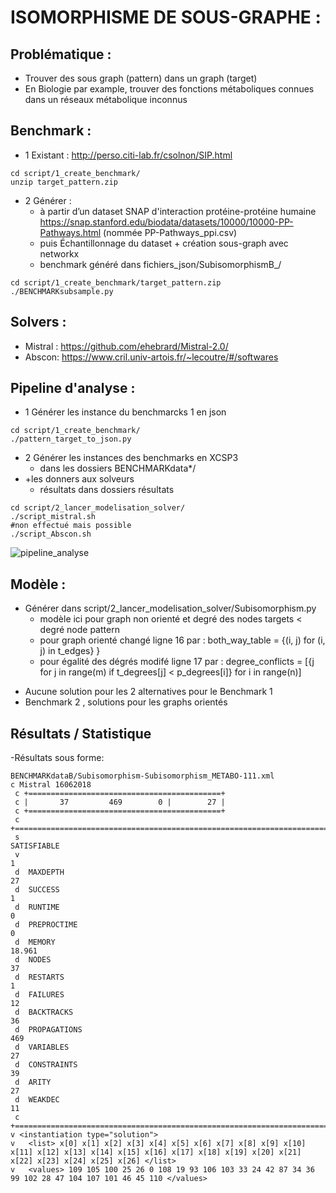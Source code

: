 # ISOMORPHISME DE SOUS-GRAPHE :
## Problématique :
- Trouver des sous graph (pattern) dans un graph (target)
- En Biologie par example, trouver des fonctions métaboliques connues dans un réseaux métabolique inconnus

## Benchmark :
- 1 Existant : http://perso.citi-lab.fr/csolnon/SIP.html
```
cd script/1_create_benchmark/
unzip target_pattern.zip
```
- 2 Générer : 
	- à partir d’un dataset SNAP d'interaction protéine-protéine humaine https://snap.stanford.edu/biodata/datasets/10000/10000-PP-Pathways.html (nommée PP-Pathways_ppi.csv)
	- puis Échantillonnage du dataset + création sous-graph avec networkx
	- benchmark généré dans fichiers_json/SubisomorphismB_/
```
cd script/1_create_benchmark/target_pattern.zip
./BENCHMARKsubsample.py
``` 
## Solvers :
- Mistral : https://github.com/ehebrard/Mistral-2.0/
- Abscon: https://www.cril.univ-artois.fr/~lecoutre/#/softwares

## Pipeline d'analyse :
- 1 Générer les instance du benchmarcks 1 en json 
```
cd script/1_create_benchmark/
./pattern_target_to_json.py
``` 
- 2 Générer les instances des benchmarks en XCSP3 
	- dans les dossiers BENCHMARKdata*/
- +les donners aux solveurs
	- résultats dans dossiers résultats
```
cd script/2_lancer_modelisation_solver/
./script_mistral.sh
#non effectué mais possible
./script_Abscon.sh
``` 
![pipeline_analyse]()

## Modèle :
- Générer dans script/2_lancer_modelisation_solver/Subisomorphism.py
	- modèle ici pour graph non orienté et degré des nodes targets < degré node pattern
	- pour graph orienté changé ligne 16 par : both_way_table = {(i, j) for (i, j) in t_edges} }
	- pour égalité des dégrés modifé ligne 17 par : degree_conflicts = [{j for j in range(m) if t_degrees[j] < p_degrees[i]} for i in range(n)]
* Aucune solution pour les 2 alternatives pour le Benchmark 1
* Benchmark 2 , solutions pour les graphs orientés

## Résultats / Statistique
-Résultats sous forme:
``` 
BENCHMARKdataB/Subisomorphism-Subisomorphism_METABO-111.xml
c Mistral 16062018
 c +===========================================+
 c |       37         469        0 |        27 | 
 c +===========================================+
 c +========================================================================================+
 s                                                                               SATISFIABLE
 v                                                                                        1
 d  MAXDEPTH                                                                             27
 d  SUCCESS                                                                               1
 d  RUNTIME                                                                               0
 d  PREPROCTIME                                                                           0
 d  MEMORY                                                                           18.961
 d  NODES                                                                                37
 d  RESTARTS                                                                              1
 d  FAILURES                                                                             12
 d  BACKTRACKS                                                                           36
 d  PROPAGATIONS                                                                        469
 d  VARIABLES                                                                            27
 d  CONSTRAINTS                                                                          39
 d  ARITY                                                                                27
 d  WEAKDEC                                                                              11
 c +========================================================================================+
v <instantiation type="solution">
v   <list> x[0] x[1] x[2] x[3] x[4] x[5] x[6] x[7] x[8] x[9] x[10] x[11] x[12] x[13] x[14] x[15] x[16] x[17] x[18] x[19] x[20] x[21] x[22] x[23] x[24] x[25] x[26] </list>
v   <values> 109 105 100 25 26 0 108 19 93 106 103 33 24 42 87 34 36 99 102 28 47 104 107 101 46 45 110 </values>
``` 

